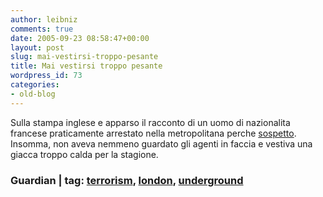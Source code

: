 ```yaml
---
author: leibniz
comments: true
date: 2005-09-23 08:58:47+00:00
layout: post
slug: mai-vestirsi-troppo-pesante
title: Mai vestirsi troppo pesante
wordpress_id: 73
categories:
- old-blog
---
```


Sulla stampa inglese e apparso il racconto di un uomo di nazionalita francese praticamente arrestato nella metropolitana perche [sospetto](http://www.guardian.co.uk/attackonlondon/story/0,16132,1575532,00.html). Insomma, non aveva nemmeno guardato gli agenti in faccia e vestiva una giacca troppo calda per la stagione.  



### Guardian | tag: [terrorism](http://www.technorati.com/tags/terrorism), [london](http://www.technorati.com/tags/london), [underground](http://www.technorati.com/tags/underground)

